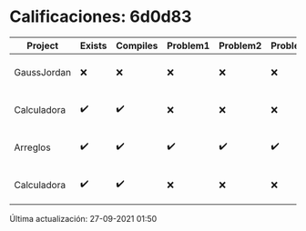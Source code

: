 # Calificaciones: 6d0d83
|Project|Exists|Compiles|Problem1|Problem2|Problem3|Extra|CommitHash|CommitDate|CheckDate|Comments|DueDate|Grade|
|-|-|-|-|-|-|-|-|-|-|-|-|-|
|GaussJordan|❌|❌|❌|❌|❌|❌|NA|NA|27-09-2021 01:50:35|No se encontró el archivo en PracticasComputacionI/GaussJordan/GaussJordan.cpp|01-10-2020 21:00:00|5.0|
|Calculadora|✔️|✔️|❌|❌|❌|✔️|6e9bc66ccf8ee58d184c36e9971564756d0cebee|24-09-2021 18:00:14|24-09-2021 19:40:23|Revisa la operación suma-No implementaste operaciones con números flotantes-Revisa la operación división|17-09-2021 21:00:00|5.0|
|Arreglos|✔️|✔️|✔️|✔️|✔️|✔️|6e9bc66ccf8ee58d184c36e9971564756d0cebee|24-09-2021 18:00:14|24-09-2021 19:41:06|nan|24-09-2021 21:00:00|10.0|
|Calculadora|✔️|✔️|❌|❌|❌|✔️|4c1dd7cf8bbae24fc639e248af706a390ab5cb9c|15-09-2021 18:41:12|15-09-2021 19:03:53|Revisa la operación suma-No implementaste operaciones con números flotantes-Revisa la operación división|17-09-2021 21:00:00|7.333333333333333|

Última actualización: 27-09-2021 01:50